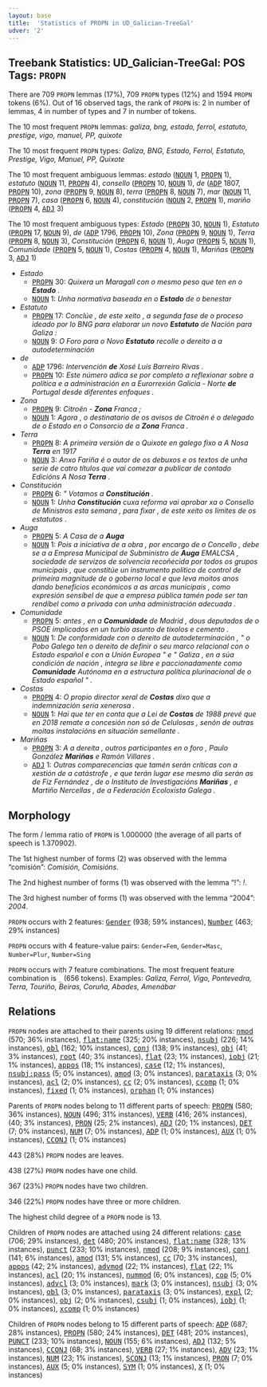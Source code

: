```yaml
---
layout: base
title:  'Statistics of PROPN in UD_Galician-TreeGal'
udver: '2'
---
```


## Treebank Statistics: UD_Galician-TreeGal: POS Tags: `PROPN`

There are 709 `PROPN` lemmas (17%), 709 `PROPN` types (12%) and 1594 `PROPN` tokens (6%).
Out of 16 observed tags, the rank of `PROPN` is: 2 in number of lemmas, 4 in number of types and 7 in number of tokens.

The 10 most frequent `PROPN` lemmas: <em>galiza, bng, estado, ferrol, estatuto, prestige, vigo, manuel, PP, quixote</em>

The 10 most frequent `PROPN` types:  <em>Galiza, BNG, Estado, Ferrol, Estatuto, Prestige, Vigo, Manuel, PP, Quixote</em>

The 10 most frequent ambiguous lemmas: <em>estado</em> (<tt><a href="gl_treegal-pos-NOUN.html">NOUN</a></tt> 1, <tt><a href="gl_treegal-pos-PROPN.html">PROPN</a></tt> 1), <em>estatuto</em> (<tt><a href="gl_treegal-pos-NOUN.html">NOUN</a></tt> 11, <tt><a href="gl_treegal-pos-PROPN.html">PROPN</a></tt> 4), <em>consello</em> (<tt><a href="gl_treegal-pos-PROPN.html">PROPN</a></tt> 10, <tt><a href="gl_treegal-pos-NOUN.html">NOUN</a></tt> 1), <em>de</em> (<tt><a href="gl_treegal-pos-ADP.html">ADP</a></tt> 1807, <tt><a href="gl_treegal-pos-PROPN.html">PROPN</a></tt> 10), <em>zona</em> (<tt><a href="gl_treegal-pos-PROPN.html">PROPN</a></tt> 9, <tt><a href="gl_treegal-pos-NOUN.html">NOUN</a></tt> 8), <em>terra</em> (<tt><a href="gl_treegal-pos-PROPN.html">PROPN</a></tt> 8, <tt><a href="gl_treegal-pos-NOUN.html">NOUN</a></tt> 7), <em>mar</em> (<tt><a href="gl_treegal-pos-NOUN.html">NOUN</a></tt> 11, <tt><a href="gl_treegal-pos-PROPN.html">PROPN</a></tt> 7), <em>casa</em> (<tt><a href="gl_treegal-pos-PROPN.html">PROPN</a></tt> 6, <tt><a href="gl_treegal-pos-NOUN.html">NOUN</a></tt> 4), <em>constitución</em> (<tt><a href="gl_treegal-pos-NOUN.html">NOUN</a></tt> 2, <tt><a href="gl_treegal-pos-PROPN.html">PROPN</a></tt> 1), <em>mariño</em> (<tt><a href="gl_treegal-pos-PROPN.html">PROPN</a></tt> 4, <tt><a href="gl_treegal-pos-ADJ.html">ADJ</a></tt> 3)

The 10 most frequent ambiguous types:  <em>Estado</em> (<tt><a href="gl_treegal-pos-PROPN.html">PROPN</a></tt> 30, <tt><a href="gl_treegal-pos-NOUN.html">NOUN</a></tt> 1), <em>Estatuto</em> (<tt><a href="gl_treegal-pos-PROPN.html">PROPN</a></tt> 17, <tt><a href="gl_treegal-pos-NOUN.html">NOUN</a></tt> 9), <em>de</em> (<tt><a href="gl_treegal-pos-ADP.html">ADP</a></tt> 1796, <tt><a href="gl_treegal-pos-PROPN.html">PROPN</a></tt> 10), <em>Zona</em> (<tt><a href="gl_treegal-pos-PROPN.html">PROPN</a></tt> 9, <tt><a href="gl_treegal-pos-NOUN.html">NOUN</a></tt> 1), <em>Terra</em> (<tt><a href="gl_treegal-pos-PROPN.html">PROPN</a></tt> 8, <tt><a href="gl_treegal-pos-NOUN.html">NOUN</a></tt> 3), <em>Constitución</em> (<tt><a href="gl_treegal-pos-PROPN.html">PROPN</a></tt> 6, <tt><a href="gl_treegal-pos-NOUN.html">NOUN</a></tt> 1), <em>Auga</em> (<tt><a href="gl_treegal-pos-PROPN.html">PROPN</a></tt> 5, <tt><a href="gl_treegal-pos-NOUN.html">NOUN</a></tt> 1), <em>Comunidade</em> (<tt><a href="gl_treegal-pos-PROPN.html">PROPN</a></tt> 5, <tt><a href="gl_treegal-pos-NOUN.html">NOUN</a></tt> 1), <em>Costas</em> (<tt><a href="gl_treegal-pos-PROPN.html">PROPN</a></tt> 4, <tt><a href="gl_treegal-pos-NOUN.html">NOUN</a></tt> 1), <em>Mariñas</em> (<tt><a href="gl_treegal-pos-PROPN.html">PROPN</a></tt> 3, <tt><a href="gl_treegal-pos-ADJ.html">ADJ</a></tt> 1)


* <em>Estado</em>
  * <tt><a href="gl_treegal-pos-PROPN.html">PROPN</a></tt> 30: <em>Quixera un Maragall con o mesmo peso que ten en o <b>Estado</b> .</em>
  * <tt><a href="gl_treegal-pos-NOUN.html">NOUN</a></tt> 1: <em>Unha normativa baseada en o <b>Estado</b> de o benestar</em>
* <em>Estatuto</em>
  * <tt><a href="gl_treegal-pos-PROPN.html">PROPN</a></tt> 17: <em>Conclúe , de este xeito , a segunda fase de o proceso ideado por lo BNG para elaborar un novo <b>Estatuto</b> de Nación para Galiza :</em>
  * <tt><a href="gl_treegal-pos-NOUN.html">NOUN</a></tt> 9: <em>O Foro para o Novo <b>Estatuto</b> recolle o dereito a a autodeterminación</em>
* <em>de</em>
  * <tt><a href="gl_treegal-pos-ADP.html">ADP</a></tt> 1796: <em>Intervención <b>de</b> Xosé Luís Barreiro Rivas .</em>
  * <tt><a href="gl_treegal-pos-PROPN.html">PROPN</a></tt> 10: <em>Este número adica se por completo a reflexionar sobre a política e a administración en a Eurorrexión Galicia - Norte <b>de</b> Portugal desde diferentes enfoques .</em>
* <em>Zona</em>
  * <tt><a href="gl_treegal-pos-PROPN.html">PROPN</a></tt> 9: <em>Citroën - <b>Zona</b> Franca ;</em>
  * <tt><a href="gl_treegal-pos-NOUN.html">NOUN</a></tt> 1: <em>Agora , o destinatario de os avisos de Citroën é o delegado de o Estado en o Consorcio de a <b>Zona</b> Franca .</em>
* <em>Terra</em>
  * <tt><a href="gl_treegal-pos-PROPN.html">PROPN</a></tt> 8: <em>A primeira versión de o Quixote en galego fixo a A Nosa <b>Terra</b> en 1917</em>
  * <tt><a href="gl_treegal-pos-NOUN.html">NOUN</a></tt> 3: <em>Anxo Fariña é o autor de os debuxos e os textos de unha serie de catro títulos que vai comezar a publicar de contado Edicións A Nosa <b>Terra</b> .</em>
* <em>Constitución</em>
  * <tt><a href="gl_treegal-pos-PROPN.html">PROPN</a></tt> 6: <em>" Votamos a <b>Constitución</b> .</em>
  * <tt><a href="gl_treegal-pos-NOUN.html">NOUN</a></tt> 1: <em>Unha <b>Constitución</b> cuxa reforma vai aprobar xa o Consello de Ministros esta semana , para fixar , de este xeito os límites de os estatutos .</em>
* <em>Auga</em>
  * <tt><a href="gl_treegal-pos-PROPN.html">PROPN</a></tt> 5: <em>A Casa de a <b>Auga</b></em>
  * <tt><a href="gl_treegal-pos-NOUN.html">NOUN</a></tt> 1: <em>Pois a iniciativa de a obra , por encargo de o Concello , debe se a a Empresa Municipal de Subministro de <b>Auga</b> EMALCSA , sociedade de servizos de solvencia recoñecida por todos os grupos municipais , que constitúe un instrumento político de control de primeira magnitude de o goberno local e que leva moitos anos dando beneficios económicos a as arcas municipais , como expresión sensíbel de que a empresa pública tamén pode ser tan rendíbel como a privada con unha administración adecuada .</em>
* <em>Comunidade</em>
  * <tt><a href="gl_treegal-pos-PROPN.html">PROPN</a></tt> 5: <em>antes , en a <b>Comunidade</b> de Madrid , dous deputados de o PSOE implicados en un turbio asunto de tixolos e cemento .</em>
  * <tt><a href="gl_treegal-pos-NOUN.html">NOUN</a></tt> 1: <em>De conformidade con o dereito de autodeterminación , " o Pobo Galego ten o dereito de definir o seu marco relacional con o Estado español e con a Unión Europea " e " Galiza , en a súa condición de nación , integra se libre e paccionadamente como <b>Comunidade</b> Autónoma en a estructura política plurinacional de o Estado español " .</em>
* <em>Costas</em>
  * <tt><a href="gl_treegal-pos-PROPN.html">PROPN</a></tt> 4: <em>O propio director xeral de <b>Costas</b> dixo que a indemnización sería xenerosa .</em>
  * <tt><a href="gl_treegal-pos-NOUN.html">NOUN</a></tt> 1: <em>Hai que ter en conta que a Lei de <b>Costas</b> de 1988 prevé que en 2018 remate a concesión non só de Celulosas , senón de outras moitas instalacións en situación semellante .</em>
* <em>Mariñas</em>
  * <tt><a href="gl_treegal-pos-PROPN.html">PROPN</a></tt> 3: <em>A a dereita , outros participantes en o foro , Paulo González <b>Mariñas</b> e Ramón Villares .</em>
  * <tt><a href="gl_treegal-pos-ADJ.html">ADJ</a></tt> 1: <em>Outras comparecencias que tamén serán críticas con a xestión de a catástrofe , e que terán lugar ese mesmo día serán as de Fiz Fernández , de o Instituto de Investigacións <b>Mariñas</b> , e Martiño Nercellas , de a Federación Ecoloxista Galega .</em>

## Morphology

The form / lemma ratio of `PROPN` is 1.000000 (the average of all parts of speech is 1.370902).

The 1st highest number of forms (2) was observed with the lemma “comisión”: <em>Comisión, Comisións</em>.

The 2nd highest number of forms (1) was observed with the lemma “!”: <em>!</em>.

The 3rd highest number of forms (1) was observed with the lemma “2004”: <em>2004</em>.

`PROPN` occurs with 2 features: <tt><a href="gl_treegal-feat-Gender.html">Gender</a></tt> (938; 59% instances), <tt><a href="gl_treegal-feat-Number.html">Number</a></tt> (463; 29% instances)

`PROPN` occurs with 4 feature-value pairs: `Gender=Fem`, `Gender=Masc`, `Number=Plur`, `Number=Sing`

`PROPN` occurs with 7 feature combinations.
The most frequent feature combination is `_` (656 tokens).
Examples: <em>Galiza, Ferrol, Vigo, Pontevedra, Terra, Touriño, Beiras, Coruña, Abades, Amenábar</em>


## Relations

`PROPN` nodes are attached to their parents using 19 different relations: <tt><a href="gl_treegal-dep-nmod.html">nmod</a></tt> (570; 36% instances), <tt><a href="gl_treegal-dep-flat-name.html">flat:name</a></tt> (325; 20% instances), <tt><a href="gl_treegal-dep-nsubj.html">nsubj</a></tt> (226; 14% instances), <tt><a href="gl_treegal-dep-obl.html">obl</a></tt> (162; 10% instances), <tt><a href="gl_treegal-dep-conj.html">conj</a></tt> (138; 9% instances), <tt><a href="gl_treegal-dep-obj.html">obj</a></tt> (41; 3% instances), <tt><a href="gl_treegal-dep-root.html">root</a></tt> (40; 3% instances), <tt><a href="gl_treegal-dep-flat.html">flat</a></tt> (23; 1% instances), <tt><a href="gl_treegal-dep-iobj.html">iobj</a></tt> (21; 1% instances), <tt><a href="gl_treegal-dep-appos.html">appos</a></tt> (18; 1% instances), <tt><a href="gl_treegal-dep-case.html">case</a></tt> (12; 1% instances), <tt><a href="gl_treegal-dep-nsubj-pass.html">nsubj:pass</a></tt> (5; 0% instances), <tt><a href="gl_treegal-dep-amod.html">amod</a></tt> (3; 0% instances), <tt><a href="gl_treegal-dep-parataxis.html">parataxis</a></tt> (3; 0% instances), <tt><a href="gl_treegal-dep-acl.html">acl</a></tt> (2; 0% instances), <tt><a href="gl_treegal-dep-cc.html">cc</a></tt> (2; 0% instances), <tt><a href="gl_treegal-dep-ccomp.html">ccomp</a></tt> (1; 0% instances), <tt><a href="gl_treegal-dep-fixed.html">fixed</a></tt> (1; 0% instances), <tt><a href="gl_treegal-dep-orphan.html">orphan</a></tt> (1; 0% instances)

Parents of `PROPN` nodes belong to 11 different parts of speech: <tt><a href="gl_treegal-pos-PROPN.html">PROPN</a></tt> (580; 36% instances), <tt><a href="gl_treegal-pos-NOUN.html">NOUN</a></tt> (496; 31% instances), <tt><a href="gl_treegal-pos-VERB.html">VERB</a></tt> (416; 26% instances),  (40; 3% instances), <tt><a href="gl_treegal-pos-PRON.html">PRON</a></tt> (25; 2% instances), <tt><a href="gl_treegal-pos-ADJ.html">ADJ</a></tt> (20; 1% instances), <tt><a href="gl_treegal-pos-DET.html">DET</a></tt> (7; 0% instances), <tt><a href="gl_treegal-pos-NUM.html">NUM</a></tt> (7; 0% instances), <tt><a href="gl_treegal-pos-ADP.html">ADP</a></tt> (1; 0% instances), <tt><a href="gl_treegal-pos-AUX.html">AUX</a></tt> (1; 0% instances), <tt><a href="gl_treegal-pos-CCONJ.html">CCONJ</a></tt> (1; 0% instances)

443 (28%) `PROPN` nodes are leaves.

438 (27%) `PROPN` nodes have one child.

367 (23%) `PROPN` nodes have two children.

346 (22%) `PROPN` nodes have three or more children.

The highest child degree of a `PROPN` node is 13.

Children of `PROPN` nodes are attached using 24 different relations: <tt><a href="gl_treegal-dep-case.html">case</a></tt> (706; 29% instances), <tt><a href="gl_treegal-dep-det.html">det</a></tt> (480; 20% instances), <tt><a href="gl_treegal-dep-flat-name.html">flat:name</a></tt> (328; 13% instances), <tt><a href="gl_treegal-dep-punct.html">punct</a></tt> (233; 10% instances), <tt><a href="gl_treegal-dep-nmod.html">nmod</a></tt> (208; 9% instances), <tt><a href="gl_treegal-dep-conj.html">conj</a></tt> (141; 6% instances), <tt><a href="gl_treegal-dep-amod.html">amod</a></tt> (131; 5% instances), <tt><a href="gl_treegal-dep-cc.html">cc</a></tt> (70; 3% instances), <tt><a href="gl_treegal-dep-appos.html">appos</a></tt> (42; 2% instances), <tt><a href="gl_treegal-dep-advmod.html">advmod</a></tt> (22; 1% instances), <tt><a href="gl_treegal-dep-flat.html">flat</a></tt> (22; 1% instances), <tt><a href="gl_treegal-dep-acl.html">acl</a></tt> (20; 1% instances), <tt><a href="gl_treegal-dep-nummod.html">nummod</a></tt> (6; 0% instances), <tt><a href="gl_treegal-dep-cop.html">cop</a></tt> (5; 0% instances), <tt><a href="gl_treegal-dep-advcl.html">advcl</a></tt> (3; 0% instances), <tt><a href="gl_treegal-dep-mark.html">mark</a></tt> (3; 0% instances), <tt><a href="gl_treegal-dep-nsubj.html">nsubj</a></tt> (3; 0% instances), <tt><a href="gl_treegal-dep-obl.html">obl</a></tt> (3; 0% instances), <tt><a href="gl_treegal-dep-parataxis.html">parataxis</a></tt> (3; 0% instances), <tt><a href="gl_treegal-dep-expl.html">expl</a></tt> (2; 0% instances), <tt><a href="gl_treegal-dep-obj.html">obj</a></tt> (2; 0% instances), <tt><a href="gl_treegal-dep-csubj.html">csubj</a></tt> (1; 0% instances), <tt><a href="gl_treegal-dep-iobj.html">iobj</a></tt> (1; 0% instances), <tt><a href="gl_treegal-dep-xcomp.html">xcomp</a></tt> (1; 0% instances)

Children of `PROPN` nodes belong to 15 different parts of speech: <tt><a href="gl_treegal-pos-ADP.html">ADP</a></tt> (687; 28% instances), <tt><a href="gl_treegal-pos-PROPN.html">PROPN</a></tt> (580; 24% instances), <tt><a href="gl_treegal-pos-DET.html">DET</a></tt> (481; 20% instances), <tt><a href="gl_treegal-pos-PUNCT.html">PUNCT</a></tt> (233; 10% instances), <tt><a href="gl_treegal-pos-NOUN.html">NOUN</a></tt> (155; 6% instances), <tt><a href="gl_treegal-pos-ADJ.html">ADJ</a></tt> (132; 5% instances), <tt><a href="gl_treegal-pos-CCONJ.html">CCONJ</a></tt> (68; 3% instances), <tt><a href="gl_treegal-pos-VERB.html">VERB</a></tt> (27; 1% instances), <tt><a href="gl_treegal-pos-ADV.html">ADV</a></tt> (23; 1% instances), <tt><a href="gl_treegal-pos-NUM.html">NUM</a></tt> (23; 1% instances), <tt><a href="gl_treegal-pos-SCONJ.html">SCONJ</a></tt> (13; 1% instances), <tt><a href="gl_treegal-pos-PRON.html">PRON</a></tt> (7; 0% instances), <tt><a href="gl_treegal-pos-AUX.html">AUX</a></tt> (5; 0% instances), <tt><a href="gl_treegal-pos-SYM.html">SYM</a></tt> (1; 0% instances), <tt><a href="gl_treegal-pos-X.html">X</a></tt> (1; 0% instances)

